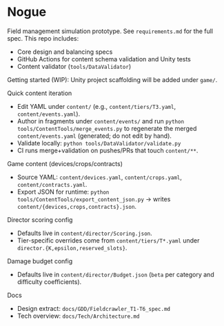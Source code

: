 # Nogue

Field management simulation prototype. See `requirements.md` for the full spec. This repo includes:

- Core design and balancing specs
- GitHub Actions for content schema validation and Unity tests
- Content validator (`tools/DataValidator`)

Getting started (WIP): Unity project scaffolding will be added under `game/`.

Quick content iteration

- Edit YAML under `content/` (e.g., `content/tiers/T3.yaml`, `content/events.yaml`).
- Author in fragments under `content/events/` and run `python tools/ContentTools/merge_events.py` to regenerate the merged `content/events.yaml` (generated; do not edit by hand).
- Validate locally: `python tools/DataValidator/validate.py`
- CI runs merge+validation on pushes/PRs that touch `content/**`.

Game content (devices/crops/contracts)

- Source YAML: `content/devices.yaml`, `content/crops.yaml`, `content/contracts.yaml`.
- Export JSON for runtime: `python tools/ContentTools/export_content_json.py` → writes `content/{devices,crops,contracts}.json`.

Director scoring config

- Defaults live in `content/director/Scoring.json`.
- Tier-specific overrides come from `content/tiers/T*.yaml` under `director.{K,epsilon,reserved_slots}`.

Damage budget config

- Defaults live in `content/director/Budget.json` (`beta` per category and difficulty coefficients).

Docs

- Design extract: `docs/GDD/Fieldcrawler_T1-T6_spec.md`
- Tech overview: `docs/Tech/Architecture.md`
